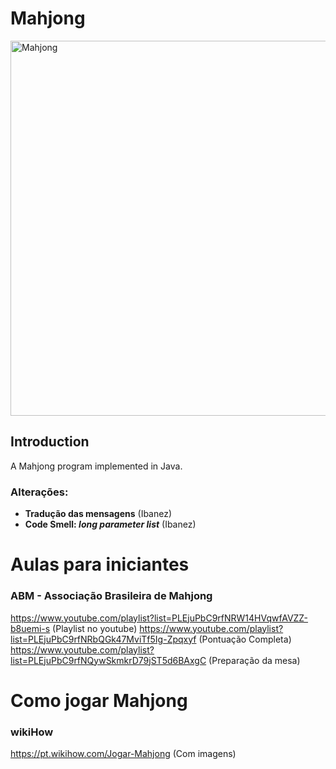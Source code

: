 # Mahjong

<img src="/src/pic/pic2-2.png" title="Mahjong" width="600px" height="600px">

## Introduction

A Mahjong program implemented in Java.

### Alterações:

* **Tradução das mensagens** (Ibanez)
* **Code Smell: *long parameter list*** (Ibanez)

# Aulas para iniciantes
### ABM - Associação Brasileira de Mahjong

<https://www.youtube.com/playlist?list=PLEjuPbC9rfNRW14HVqwfAVZZ-b8uemi-s> (Playlist no youtube)
<https://www.youtube.com/playlist?list=PLEjuPbC9rfNRbQGk47MviTf5Ig-Zpqxyf> (Pontuação Completa)
<https://www.youtube.com/playlist?list=PLEjuPbC9rfNQywSkmkrD79jST5d6BAxgC> (Preparação da mesa)

# Como jogar Mahjong
### wikiHow

<https://pt.wikihow.com/Jogar-Mahjong> (Com imagens)
